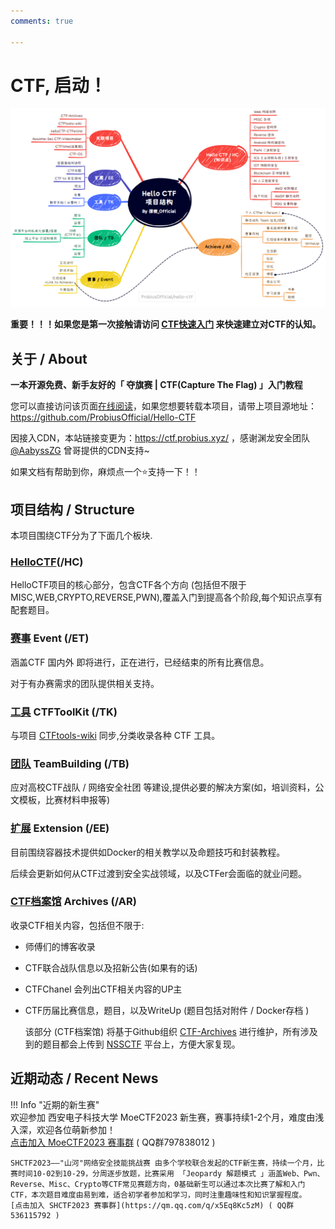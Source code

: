 ```yaml
---
comments: true

---
```


# CTF, 启动！

![image-20231105050702232](./assets/image-20231105050702232.png)



**重要！！！如果您是第一次接触请访问 [CTF快速入门](https://ctf.probius.xyz/HC_Start/) 来快速建立对CTF的认知。**



## 关于 / About

**一本开源免费、新手友好的「 夺旗赛 | CTF(Capture The Flag) 」入门教程**

您可以直接访问该页面[在线阅读](https://ctf.probius.xyz/)，如果您想要转载本项目，请带上项目源地址：https://github.com/ProbiusOfficial/Hello-CTF

因接入CDN，本站链接变更为：https://ctf.probius.xyz/ ，感谢渊龙安全团队[@AabyssZG](https://github.com/AabyssZG) 曾哥提供的CDN支持~

如果文档有帮助到你，麻烦点一个:star:支持一下！！
## 项目结构 / Structure

本项目围绕CTF分为了下面几个板块.  

### **[HelloCTF](https://ctf.probius.xyz/)(/HC)** 

HelloCTF项目的核心部分，包含CTF各个方向 (包括但不限于MISC,WEB,CRYPTO,REVERSE,PWN),覆盖入门到提高各个阶段,每个知识点享有配套题目。 

### **[赛事](https://ctf.probius.xyz/ET/) Event (/ET)**

涵盖CTF 国内外 即将进行，正在进行，已经结束的所有比赛信息。

对于有办赛需求的团队提供相关支持。

### **[工具](https://ctf.probius.xyz/TK/) CTFToolKit (/TK)** 

与项目 [CTFtools-wiki](https://github.com/ProbiusOfficial/CTFtools-wiki) 同步,分类收录各种 CTF 工具。  

### **[团队](https://ctf.probius.xyz/TB/) TeamBuilding (/TB)** 
应对高校CTF战队 / 网络安全社团 等建设,提供必要的解决方案(如，培训资料，公文模板，比赛材料申报等)

### **[扩展](https://ctf.probius.xyz/EE) Extension (/EE)** 
目前围绕容器技术提供如Docker的相关教学以及命题技巧和封装教程。  

后续会更新如何从CTF过渡到安全实战领域，以及CTFer会面临的就业问题。

### **[CTF档案馆](https://ctf.probius.xyz/AR) Archives (/AR)** 

收录CTF相关内容，包括但不限于: 

- 师傅们的博客收录

- CTF联合战队信息以及招新公告(如果有的话)

- CTFChanel 会列出CTF相关内容的UP主

- CTF历届比赛信息，题目，以及WriteUp (题目包括对附件 / Docker存档 )
  
  该部分 (CTF档案馆) 将基于Github组织 [CTF-Archives](https://github.com/CTF-Archives) 进行维护，所有涉及到的题目都会上传到 [NSSCTF](https://www.nssctf.cn/) 平台上，方便大家复现。

## 近期动态 / Recent News  


!!! Info "近期的新生赛"  
    欢迎参加 西安电子科技大学 MoeCTF2023 新生赛，赛事持续1-2个月，难度由浅入深，欢迎各位萌新参加！  
    [点击加入 MoeCTF2023 赛事群](http://qm.qq.com/cgi-bin/qm/qr?_wv=1027&k=hSpW9WH7e1gGALTDkKj_VkT9jvikTVQb&authKey=%2B0JFQ339kcRG3%2BSKJM7qitEQUb6uYG7eeu0ILOqfJBExD1E3iTB6iZ7%2FafSrRYWr&noverify=0&group_code=797838012) ( QQ群797838012 )  

    SHCTF2023——"山河"网络安全技能挑战赛 由多个学校联合发起的CTF新生赛，持续一个月，比赛时间10-02到10-29，分周逐步放题，比赛采用 「Jeopardy 解题模式 」涵盖Web、Pwn、Reverse、Misc、Crypto等CTF常见赛题方向，0基础新生可以通过本次比赛了解和入门CTF，本次题目难度由易到难，适合初学者参加和学习，同时注重趣味性和知识掌握程度。  
    [点击加入 SHCTF2023 赛事群](https://qm.qq.com/q/x5Eq8Kc5zM) ( QQ群536115792 ) 
